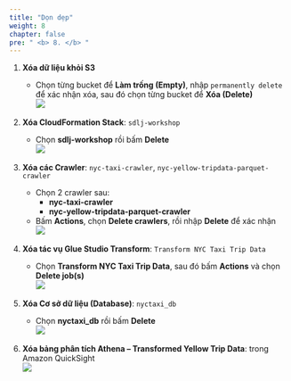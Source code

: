```yaml
---
title: "Dọn dẹp"
weight: 8
chapter: false
pre: " <b> 8. </b> "
---
```


1. **Xóa dữ liệu khỏi S3**  
   - Chọn từng bucket để **Làm trống (Empty)**, nhập `permanently delete` để xác nhận xóa, sau đó chọn từng bucket để **Xóa (Delete)**  
   ![](../../images/7.clean/2.png)

2. **Xóa CloudFormation Stack**: `sdlj-workshop`  
   - Chọn **sdlj-workshop** rồi bấm **Delete**  
   ![](../../images/7.clean/1.png)

3. **Xóa các Crawler**: `nyc-taxi-crawler`, `nyc-yellow-tripdata-parquet-crawler`  
   - Chọn 2 crawler sau:  
     - **nyc-taxi-crawler**  
     - **nyc-yellow-tripdata-parquet-crawler**  
   - Bấm **Actions**, chọn **Delete crawlers**, rồi nhập **Delete** để xác nhận  
   ![](../../images/7.clean/3.png)

4. **Xóa tác vụ Glue Studio Transform**: `Transform NYC Taxi Trip Data`  
   - Chọn **Transform NYC Taxi Trip Data**, sau đó bấm **Actions** và chọn **Delete job(s)**  
   ![](../../images/7.clean/4.png)

5. **Xóa Cơ sở dữ liệu (Database)**: `nyctaxi_db`  
   - Chọn **nyctaxi_db** rồi bấm **Delete**  
   ![](../../images/7.clean/5.png)

6. **Xóa bảng phân tích Athena – Transformed Yellow Trip Data**: trong Amazon QuickSight  
   ![](../../images/7.clean/6.png)
